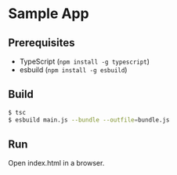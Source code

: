# Sample App

## Prerequisites

- TypeScript (`npm install -g typescript`)
- esbuild (`npm install -g esbuild`)

## Build

```bash
$ tsc
$ esbuild main.js --bundle --outfile=bundle.js
```

## Run

Open index.html in a browser.

